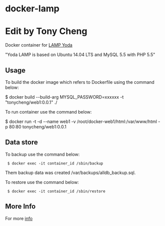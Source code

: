 # docker-lamp
# Edit by Tony Cheng

Docker container for [LAMP Yoda][1]

"Yoda LAMP is based on Ubuntu 14.04 LTS and MySQL 5.5 with PHP 5.5"

## Usage
To build the docker image which refers to Dockerfile using the command below:

$ docker build --build-arg MYSQL_PASSWORD=xxxxxx -t "tonycheng/web1:0.0.1" ./

To run container use the command below:

$ docker run -t -d --name web1 -v /root/docker-web1/html:/var/www/html -p 80:80 tonycheng/web1:0.0.1

## Data store
To backup use the command below:

     $ docker exec -it container_id /sbin/backup

Them backup data was created /var/backups/alldb_backup.sql.

To restore use the command below:

     $ docker exec -it container_id /sbin/restore

## More Info
For more [info][2]

[1]:http://www.strongniche.com.tw
[2]:https://github.com/TonyChengtw
